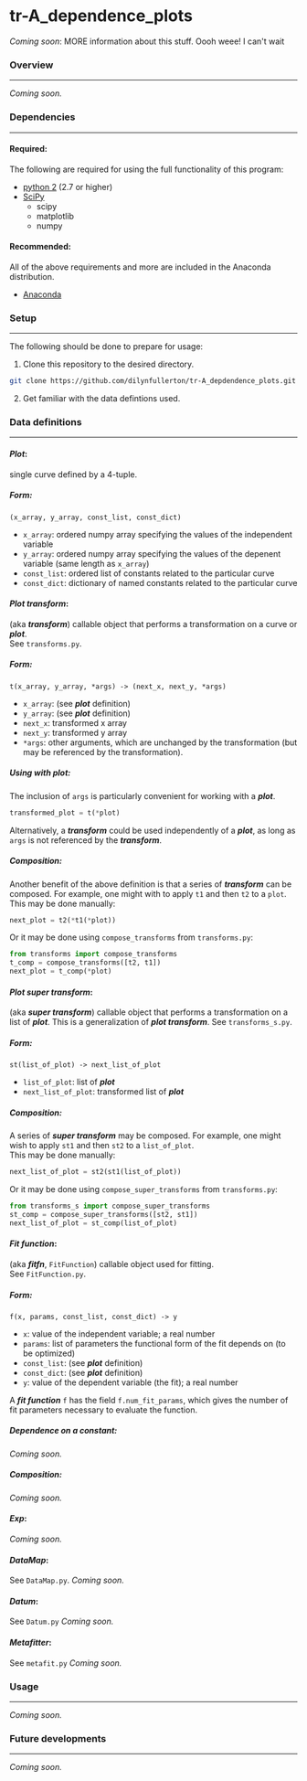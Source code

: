 # tr-A_dependence_plots
_Coming soon_: MORE information about this stuff. Oooh weee! I can't wait

### Overview
---

_Coming soon._

### Dependencies
---

#### Required:

The following are required for using the full functionality of this program:

* [python 2](https://www.python.org/downloads) (2.7 or higher)
* [SciPy](https://www.scipy.org/install.html)
  * scipy
  * matplotlib
  * numpy

#### Recommended:

All of the above requirements and more are included in the Anaconda
distribution.

* [Anaconda](https://www.continuum.io/downloads)

### Setup
---

The following should be done to prepare for usage:

1. Clone this repository to the desired directory.

```bash
git clone https://github.com/dilynfullerton/tr-A_depdendence_plots.git
```
2. Get familiar with the data defintions used.

### Data definitions
---

#### _Plot_:

single curve defined by a 4-tuple.

##### Form:

```
(x_array, y_array, const_list, const_dict)
```
* `x_array`: ordered numpy array specifying the values of the
independent variable
* `y_array`: ordered numpy array specifying the values of the
depenent variable (same length as `x_array`)
* `const_list`: ordered list of constants related to the particular
curve
* `const_dict`: dictionary of named constants related to the
particular curve

#### _Plot transform_:

(aka **_transform_**) callable object that performs a transformation
on a curve or **_plot_**.  
See `transforms.py`.

##### Form:

```
t(x_array, y_array, *args) -> (next_x, next_y, *args)
```
* `x_array`: (see **_plot_** definition)
* `y_array`: (see **_plot_** definition)
* `next_x`: transformed x array
* `next_y`: transformed y array
* `*args`: other arguments, which are unchanged by the
transformation (but may be referenced by the transformation).

##### Using with _plot_:

The inclusion of `args` is particularly convenient for working with
a **_plot_**.

```python
transformed_plot = t(*plot)
```
Alternatively, a **_transform_** could be used independently of
a **_plot_**, as long as `args` is not referenced by the
**_transform_**.  

##### Composition:
Another benefit of the above definition is that a series of
**_transform_** can be composed. For example, one might with to
apply `t1` and then `t2` to a `plot`.  
This may be done manually:

```python
next_plot = t2(*t1(*plot))
```
Or it may be done using `compose_transforms` from `transforms.py`:

```python
from transforms import compose_transforms
t_comp = compose_transforms([t2, t1])
next_plot = t_comp(*plot)
```

#### _Plot super transform_:

(aka **_super transform_**) callable object that performs a
transformation on a list of **_plot_**. This is a
generalization of **_plot transform_**.
See `transforms_s.py`.

##### Form:

```
st(list_of_plot) -> next_list_of_plot
```
* `list_of_plot`: list of **_plot_**
* `next_list_of_plot`: transformed list of **_plot_**

##### Composition:
A series of **_super transform_** may be composed. For example,
one might wish to apply `st1` and then `st2` to a `list_of_plot`.  
This may be done manually:

```python
next_list_of_plot = st2(st1(list_of_plot))
```
Or it may be done using `compose_super_transforms` from
`transforms.py`:

```python
from transforms_s import compose_super_transforms
st_comp = compose_super_transforms([st2, st1])
next_list_of_plot = st_comp(list_of_plot)
```

#### _Fit function_:

(aka **_fitfn_**, `FitFunction`) callable object used for fitting.  
See `FitFunction.py`.

##### Form:

```
f(x, params, const_list, const_dict) -> y
```
* `x`: value of the independent variable; a real number
* `params`: list of parameters the functional form of the fit
depends on \(to be optimized\)
* `const_list`: (see **_plot_** definition)
* `const_dict`: (see **_plot_** definition)
* `y`: value of the dependent variable (the fit); a real number

A **_fit function_** `f` has the field `f.num_fit_params`,
which gives the number of fit parameters necessary to evaluate the
function.

##### Dependence on a constant:

_Coming soon._

##### Composition:

_Coming soon._

#### _Exp_:

_Coming soon._

#### _DataMap_:

See `DataMap.py`.
_Coming soon._

#### _Datum_:

See `Datum.py`
_Coming soon._

#### _Metafitter_:

See `metafit.py`
_Coming soon._

### Usage
---

_Coming soon._

### Future developments
---
_Coming soon._
